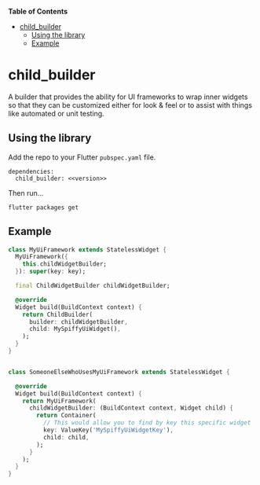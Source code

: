 <!-- START doctoc generated TOC please keep comment here to allow auto update -->
<!-- DON'T EDIT THIS SECTION, INSTEAD RE-RUN doctoc TO UPDATE -->
**Table of Contents**

- [child_builder](#child_builder)
  - [Using the library](#using-the-library)
  - [Example](#example)

<!-- END doctoc generated TOC please keep comment here to allow auto update -->

# child_builder

A builder that provides the ability for UI frameworks to wrap inner widgets so that they can be customized either for look & feel or to assist with things like automated or unit testing.

## Using the library

Add the repo to your Flutter `pubspec.yaml` file.

```
dependencies:
  child_builder: <<version>> 
```

Then run...
```
flutter packages get
```


## Example

```dart
class MyUiFramework extends StatelessWidget {
  MyUiFramework({
    this.childWidgetBuilder;
  }): super(key: key);

  final ChildWidgetBuilder childWidgetBuilder;

  @override
  Widget build(BuildContext context) {
    return ChildBuilder(
      builder: childWidgetBuilder,
      child: MySpiffyUiWidget(),
    );
  }
}


class SomeoneElseWhoUsesMyUiFramework extends StatelessWidget {

  @override
  Widget build(BuildContext context) {
    return MyUiFramework(
      childWidgetBuilder: (BuildContext context, Widget child) {
        return Container(
          // This would allow you to find by key this specific widget
          key: ValueKey('MySpiffyUiWidgetKey'),
          child: child,
        );
      }
    );
  }
}
```